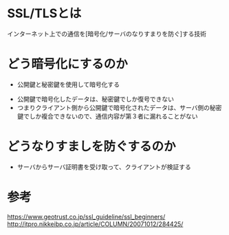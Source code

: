 # SSL/TLSとは
インターネット上での通信を[暗号化/サーバのなりすまりを防ぐ]する技術
# どう暗号化にするのか
 * 公開鍵と秘密鍵を使用して暗号化する
  - 公開鍵で暗号化したデータは、秘密鍵でしか復号できない
  - つまりクライアント側から公開鍵で暗号化されたデータは、サーバ側の秘密鍵でしか複合できないので、通信内容が第３者に漏れることがない
# どうなりすましを防ぐするのか
 * サーバからサーバ証明書を受け取って、クライアントが検証する
##
# 参考
https://www.geotrust.co.jp/ssl_guideline/ssl_beginners/
http://itpro.nikkeibp.co.jp/article/COLUMN/20071012/284425/
